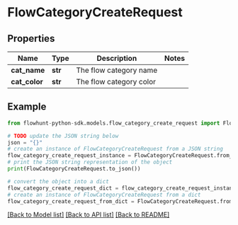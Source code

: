 # FlowCategoryCreateRequest


## Properties

Name | Type | Description | Notes
------------ | ------------- | ------------- | -------------
**cat_name** | **str** | The flow category name | 
**cat_color** | **str** | The flow category color | 

## Example

```python
from flowhunt-python-sdk.models.flow_category_create_request import FlowCategoryCreateRequest

# TODO update the JSON string below
json = "{}"
# create an instance of FlowCategoryCreateRequest from a JSON string
flow_category_create_request_instance = FlowCategoryCreateRequest.from_json(json)
# print the JSON string representation of the object
print(FlowCategoryCreateRequest.to_json())

# convert the object into a dict
flow_category_create_request_dict = flow_category_create_request_instance.to_dict()
# create an instance of FlowCategoryCreateRequest from a dict
flow_category_create_request_from_dict = FlowCategoryCreateRequest.from_dict(flow_category_create_request_dict)
```
[[Back to Model list]](../README.md#documentation-for-models) [[Back to API list]](../README.md#documentation-for-api-endpoints) [[Back to README]](../README.md)


